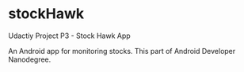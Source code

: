 # stockHawk
Udactiy Project P3 - Stock Hawk App

An Android app for monitoring stocks. This part of Android Developer Nanodegree.
